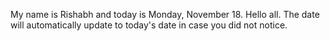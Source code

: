 My name is Rishabh and today is Monday, November 18. Hello all. The date will automatically update to today's date in case you did not notice.
